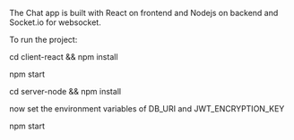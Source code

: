 The Chat app is built with React on frontend and Nodejs on backend and Socket.io for websocket.

To run the project:

cd client-react && npm install

npm start

cd server-node && npm install

now set the environment variables of DB_URI and JWT_ENCRYPTION_KEY

npm start

